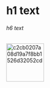 <h1>h1 text</h1>
<h6>h6 text</h6>
<img height="100" alt="c2cb0207a08d19a7f8bb1526d32052cd" src="https://github.com/user-attachments/assets/eea22933-0c2d-414a-9612-1c109bc814b7"/>
